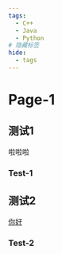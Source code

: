 ```yaml
---
tags:
  - C++
  - Java
  - Python
# 隐藏标签
hide:
  - tags
---
```


# Page-1

## 测试1

啦啦啦

### Test-1

## 测试2

[你好](https://www.baidu.com)

### Test-2